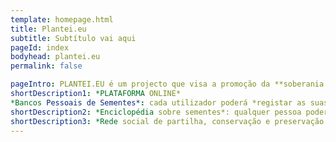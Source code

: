 ```yaml
---
template: homepage.html
title: Plantei.eu
subtitle: Subtítulo vai aqui
pageId: index
bodyhead: plantei.eu
permalink: false

pageIntro: PLANTEI.EU é um projecto que visa a promoção da **soberania alimentar**, facilitando a troca de sementes e de conhecimento associado, através de uma plataforma online conjugada com acções no terreno, encontrando-se em fase inicial de desenvolvimento.
shortDescription1: *PLATAFORMA ONLINE* 
*Bancos Pessoais de Sementes*: cada utilizador poderá *registar as suas variedades e trocar com outros utilizadores*; desta forma o plantei.eu contribui para a descentralização do ciclo produtivo da semente,  baixando os custos directos de produção alimentar para agricultores e hortelãos e os preços dos alimentos para os consumidores finais.
shortDescription2: *Enciclopédia sobre sementes*: qualquer pessoa poderá aceder e *co-produzir conhecimentos sobre sementes, variedades tradicionais, plantas e seus usos*, contribuindo para a preservação das variedades autóctones, dos conhecimentos e cultura a elas associados, bem como potenciar o desenvolvimento de inovações por parte de stakeholders do sector (investigadores, agricultores, comerciantes, etc.). 
shortDescription3: *Rede social de partilha, conservação e preservação de sementes*: apoiando o desenvolvimento de comunidades de prática e apoiando as já existentes, assim como facilitando agendamento e promoção de encontros de trocas de sementes, seminários, notícias, entre outros.
---
```




